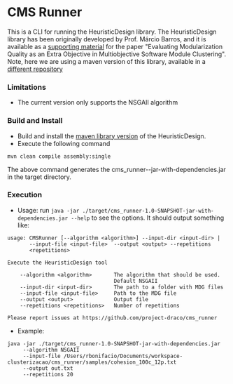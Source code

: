 # CMS Runner

This is a CLI for running the HeuristicDesign library. The HeuristicDesign
library has been originally developed by Prof. Márcio Barros, and
it is available as a [supporting material](https://www.uniriotec.br/~marcio.barros/multiobjective/)
for the paper "Evaluating Modularization Quality as an Extra Objective in Multiobjective Software Module Clustering".
Note, here we are using a maven version of this library, available
in a [different repository](https://github.com/project-draco/cms)


### Limitations

   * The current version only supports the NSGAII algorithm
   
### Build and Install

   * Build and install the [maven library version](https://github.com/project-draco/cms) of the HeuristicDesign.
   * Execute the following command

```console
mvn clean compile assembly:single
```

The above command generates the cms_runner-<VERSION>-jar-with-dependencies.jar in the target
directory.


### Execution

   * Usage: run `java -jar ./target/cms_runner-1.0-SNAPSHOT-jar-with-dependencies.jar --help` to see the options. It should output something like: 
   
```
usage: CMSRunner [--algorithm <algorithm>] --input-dir <input-dir> |
       --input-file <input-file>  --output <output> --repetitions
       <repetitions>

Execute the HeuristicDesign tool

    --algorithm <algorithm>       The algorithm that should be used.
                                  Default NSGAII
    --input-dir <input-dir>       The path to a folder with MDG files
    --input-file <input-file>     Path to the MDG file
    --output <output>             Output file
    --repetitions <repetitions>   Number of repetitions

Please report issues at https://github.com/project-draco/cms_runner
```

   * Example:

```console
java -jar ./target/cms_runner-1.0-SNAPSHOT-jar-with-dependencies.jar
     --algorithm NSGAII
     --input-file /Users/rbonifacio/Documents/workspace-clusterizacao/cms_runner/samples/cohesion_100c_12p.txt
     --output out.txt
     --repetitions 20
```
